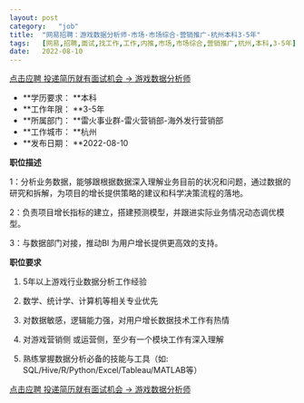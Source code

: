 ```yaml
---
layout:	post
category:	"job"
title:	"网易招聘：游戏数据分析师-市场-市场综合-营销推广-杭州本科3-5年"
tags:	[网易,招聘,面试,找工作,工作,内推,市场,市场综合,营销推广,杭州,本科,3-5年]
date:	2022-08-10
---
```


[点击应聘 投递简历就有面试机会 ->  游戏数据分析师](http://mobile.bole.netease.com/bole/boleDetail?id=41833&employeeId=346f03c3cda5f04c&key=all)



- **学历要求： **本科
- **工作年限： **3-5年
- **所属部门： **雷火事业群-雷火营销部-海外发行营销部
- **工作城市： **杭州
- **发布日期： **2022-08-10



**职位描述**

1：分析业务数据，能够跟根据数据深入理解业务目前的状况和问题，通过数据的研究和拆解，为项目的增长提供策略的建议和科学决策流程的落地。

2：负责项目增长指标的建立，搭建预测模型，并跟进实际业务情况动态调优模型。

3：与数据部门对接，推动BI 为用户增长提供更高效的支持。



**职位要求**

1. 5年以上游戏行业数据分析工作经验

2. 数学、统计学、计算机等相关专业优先

3. 对数据敏感，逻辑能力强，对用户增长数据技术工作有热情

4. 对游戏营销侧 或运营侧，至少有一个模块工作有深入理解

5. 熟练掌握数据分析必备的技能与工具（如: SQL/Hive/R/Python/Excel/Tableau/MATLAB等）



[点击应聘 投递简历就有面试机会 ->  游戏数据分析师](http://mobile.bole.netease.com/bole/boleDetail?id=41833&employeeId=346f03c3cda5f04c&key=all)